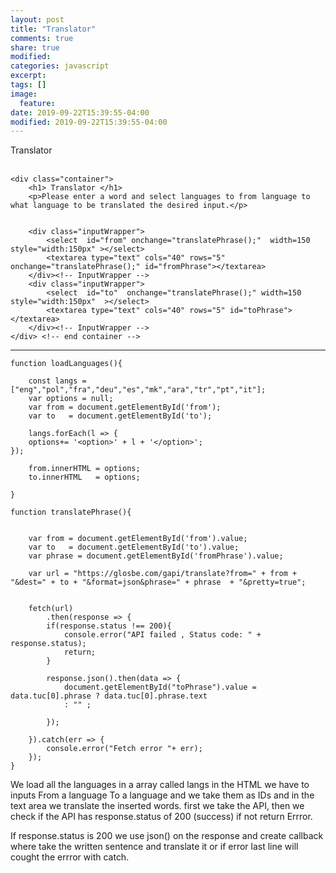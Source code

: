 ```yaml
---
layout: post
title: "Translator"
comments: true
share: true
modified:
categories: javascript
excerpt:
tags: []
image:
  feature:
date: 2019-09-22T15:39:55-04:00
modified: 2019-09-22T15:39:55-04:00
---
```


Translator
<br>
<br>
<!DOCTYPE html>
<html>
<head>
    <title>Translator</title>
    <meta charset="UTF-8">
    <meta name="viewport" content="width=device-width ,initial-scale=1">
    <link href="styles.css" rel="stylesheet" type="text/css">
    
</head>
<body onload="loadLanguages();">
    
    
    <div class="container">
        <h1> Translator </h1>
        <p>Please enter a word and select languages to from language to what language to be translated the desired input.</p>
        
        
        <div class="inputWrapper">
            <select  id="from" onchange="translatePhrase();"  width=150 style="width:150px" ></select>
            <textarea type="text" cols="40" rows="5"  onchange="translatePhrase();" id="fromPhrase"></textarea>
        </div><!-- InputWrapper -->
        <div class="inputWrapper">
            <select  id="to"  onchange="translatePhrase();" width=150 style="width:150px"  ></select>    
            <textarea type="text" cols="40" rows="5" id="toPhrase"></textarea>
        </div><!-- InputWrapper -->
    </div> <!-- end container -->
    
<script src="app.js"></script>
</body>
</html>

___
~~~
function loadLanguages(){
    
    const langs = ["eng","pol","fra","deu","es","mk","ara","tr","pt","it"];
    var options = null;
    var from = document.getElementById('from');
    var to   = document.getElementById('to');
    
    langs.forEach(l => {
    options+= '<option>' + l + '</option>';
});
    
    from.innerHTML = options;
    to.innerHTML   = options;
    
}

function translatePhrase(){
    
    
    var from = document.getElementById('from').value;
    var to   = document.getElementById('to').value;
    var phrase = document.getElementById('fromPhrase').value;
    
    var url = "https://glosbe.com/gapi/translate?from=" + from + "&dest=" + to + "&format=json&phrase=" + phrase  + "&pretty=true";
    
    
    fetch(url)
        .then(response => {
        if(response.status !== 200){
            console.error("API failed , Status code: " + response.status);
            return;
        }
        
        response.json().then(data => {
            document.getElementById("toPhrase").value = data.tuc[0].phrase ? data.tuc[0].phrase.text 
            : "" ;
            
        });
        
    }).catch(err => {
        console.error("Fetch error "+ err);
    });
}

~~~
We load all the languages in a array called langs in the HTML we have to inputs From a language To a language and we take them as IDs and in the text area we translate the inserted words. first we take the API, then we check if the API has response.status of 200 (success) if not return Errror.

If response.status is 200 we use json() on the response and create callback where take the written sentence and translate it or if error last line will cought the errror with catch.
